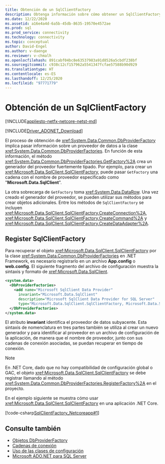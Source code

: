 ```yaml
---
title: Obtención de un SqlClientFactory
description: Obtenga información sobre cómo obtener un SqlClientFactory de la clase DbProviderFactories para trabajar con orígenes de datos específicos en .NET.
ms.date: 12/22/2020
ms.assetid: a16e4a4d-6a5b-45db-8635-19570e4572ae
ms.prod: sql
ms.prod_service: connectivity
ms.technology: connectivity
ms.topic: conceptual
author: David-Engel
ms.author: v-daenge
ms.reviewer: v-chmalh
ms.openlocfilehash: 891cabf04bc8e63537983a91d8526a5cbdf238bf
ms.sourcegitcommit: c938c12cf157962a5541347fcfae57588b90d929
ms.translationtype: HT
ms.contentlocale: es-ES
ms.lasthandoff: 12/25/2020
ms.locfileid: "97771779"
---
```

# <a name="obtain-a-sqlclientfactory"></a>Obtención de un SqlClientFactory

[!INCLUDE[appliesto-netfx-netcore-netst-md](../../includes/appliesto-netfx-netcore-netst-md.md)]

[!INCLUDE[Driver_ADONET_Download](../../includes/driver_adonet_download.md)]

El proceso de obtención de <xref:System.Data.Common.DbProviderFactory> implica pasar información sobre un proveedor de datos a la clase <xref:System.Data.Common.DbProviderFactories>. En función de esta información, el método <xref:System.Data.Common.DbProviderFactories.GetFactory%2A> crea un generador del proveedor fuertemente tipado. Por ejemplo, para crear un <xref:Microsoft.Data.SqlClient.SqlClientFactory>, puede pasar `GetFactory` una cadena con el nombre de proveedor especificado como "**Microsoft.Data.SqlClient**".

La otra sobrecarga de `GetFactory` toma <xref:System.Data.DataRow>. Una vez creado el generador del proveedor, se pueden utilizar sus métodos para crear objetos adicionales. Entre los métodos de `SqlClientFactory` se incluyen <xref:Microsoft.Data.SqlClient.SqlClientFactory.CreateConnection%2A>, <xref:Microsoft.Data.SqlClient.SqlClientFactory.CreateCommand%2A> y <xref:Microsoft.Data.SqlClient.SqlClientFactory.CreateDataAdapter%2A>.

## <a name="register-sqlclientfactory"></a>Register SqlClientFactory

Para recuperar el objeto <xref:Microsoft.Data.SqlClient.SqlClientFactory> por la clase <xref:System.Data.Common.DbProviderFactories> en .NET Framework, es necesario registrarlo en un archivo **App.config** o **web.config**. El siguiente fragmento del archivo de configuración muestra la sintaxis y formato de <xref:Microsoft.Data.SqlClient>.  

```xml  
<system.data>
  <DbProviderFactories>
    <add name="Microsoft SqlClient Data Provider"
      invariant="Microsoft.Data.SqlClient"
      description="Microsoft SqlClient Data Provider for SQL Server"
      type="Microsoft.Data.SqlClient.SqlClientFactory, Microsoft.Data.SqlClient, Version=2.0.20168.4, Culture=neutral, PublicKeyToken=23ec7fc2d6eaa4a5"/>
  </DbProviderFactories>
</system.data>  
```  

El atributo **invariant** identifica el proveedor de datos subyacente. Esta sintaxis de nomenclatura en tres partes también se utiliza al crear un nuevo generador y para identificar al proveedor en un archivo de configuración de la aplicación, de manera que el nombre de proveedor, junto con sus cadenas de conexión asociadas, se puedan recuperar en tiempo de conexión.  

> [!NOTE]  
> En .NET Core, dado que no hay compatibilidad de configuración global o GAC, el objeto <xref:Microsoft.Data.SqlClient.SqlClientFactory> se debe registrar llamando al método <xref:System.Data.Common.DbProviderFactories.RegisterFactory%2A> en el proyecto.

En el ejemplo siguiente se muestra cómo usar <xref:Microsoft.Data.SqlClient.SqlClientFactory> en una aplicación .NET Core.

[!code-csharp[SqlClientFactory_Netcoreapp#1](~/../sqlclient/doc/samples/SqlClientFactory_Netcoreapp.cs#1)]

## <a name="see-also"></a>Consulte también

- [Objetos DbProviderFactory](dbproviderfactories.md)
- [Cadenas de conexión](connection-strings.md)
- [Uso de las clases de configuración](/previous-versions/aspnet/ms228063(v=vs.100))
- [Microsoft ADO.NET para SQL Server](microsoft-ado-net-sql-server.md)
